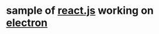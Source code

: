 # sample of [react.js](https://facebook.github.io/react/index.html) working on [electron](https://github.com/atom/electron)
